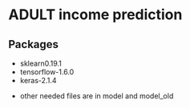 # ADULT income prediction

## Packages
* sklearn0.19.1
* tensorflow-1.6.0
* keras-2.1.4

- other needed files are in model and model_old

